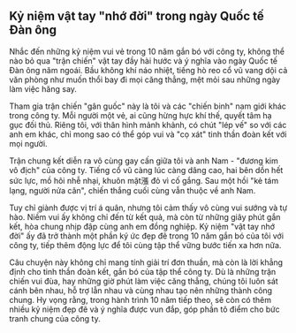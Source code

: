 ## Kỷ niệm vật tay "nhớ đời" trong ngày Quốc tế Đàn ông

Nhắc đến những kỷ niệm vui vẻ trong 10 năm gắn bó với công ty, không thể nào bỏ qua "trận chiến" vật tay đầy hài hước và ý nghĩa vào ngày Quốc tế Đàn ông năm ngoái. Bầu không khí náo nhiệt, tiếng hò reo cổ vũ vang dội cả văn phòng như muốn thổi bay đi mọi căng thẳng, mệt mỏi sau những ngày làm việc hăng say. 

Tham gia trận chiến "gân guốc" này là tôi và các "chiến binh" nam giới khác trong công ty. Mỗi người một vẻ, ai cũng hừng hực khí thế, quyết tâm hạ gục đối thủ. Riêng tôi, với thân hình mảnh khảnh, có chút "lép vế" so với các anh em khác, chỉ mong sao có thể góp vui và "cọ xát" tinh thần đoàn kết với mọi người.

Trận chung kết diễn ra vô cùng gay cấn giữa tôi và anh Nam - "đương kim vô địch" của công ty. Tiếng cổ vũ càng lúc càng dâng cao, hai bên dồn hết sức lực, mồ hôi nhễ nhại, khuôn mặt漲 đỏ vì cố gắng. Sau một hồi "kẻ tám lạng, người nửa cân", chiến thắng cuối cùng vẫn thuộc về anh Nam. 

Tuy chỉ giành được vị trí á quân, nhưng tôi cảm thấy vô cùng vui sướng và tự hào. Niềm vui ấy không chỉ đến từ kết quả, mà còn từ những giây phút gắn kết, hòa chung nhịp đập cùng anh em đồng nghiệp. Kỷ niệm "vật tay nhớ đời" ấy đã trở thành một phần ký ức đẹp đẽ trong 10 năm gắn bó của tôi với công ty, tiếp thêm động lực để tôi cùng tập thể vững bước tiến xa hơn nữa.

Câu chuyện này không chỉ mang tính giải trí đơn thuần, mà còn là lời khẳng định cho tinh thần đoàn kết, gắn bó của tập thể công ty. Dù là những trận chiến vui đùa, hay những giờ phút làm việc căng thẳng, chúng tôi luôn sát cánh bên nhau, hỗ trợ lẫn nhau và cùng nhau tạo nên những thành công chung. Hy vọng rằng, trong hành trình 10 năm tiếp theo, sẽ còn có thêm nhiều kỷ niệm đẹp đẽ và ý nghĩa được vun đắp, góp phần tô điểm cho bức tranh chung của công ty.
